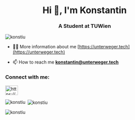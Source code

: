 

 <!--p align="center"> 
  Visitor counter<br>
  <img src="https://profile-counter.glitch.me/Konstiu/count.svg" />
</p-->
<!--
**Konstiu/Konstiu** is a ✨ _special_ ✨ repository because its `README.md` (this file) appears on your GitHub profile.

Here are some ideas to get you started:

- 🔭 I’m currently working on ...
- 🌱 I’m currently learning ...
- 👯 I’m looking to collaborate on ...
- 🤔 I’m looking for help with ...
- 💬 Ask me about ...
- 📫 How to reach me: ...
- 😄 Pronouns: ...
- ⚡ Fun fact: ...
-->
<h1 align="center">Hi 👋, I'm Konstantin</h1>
<h3 align="center">A Student at TUWien</h3>

<p align="left"> <img src="https://komarev.com/ghpvc/?username=konstiu&label=Profile%20views&color=0e75b6&style=flat" alt="konstiu" /> </p>

- 👨‍💻 More information about me [https://unterweger.tech](https://unterweger.tech)

- 📫 How to reach me **konstantin@unterweger.tech**

<h3 align="left">Connect with me:</h3>
<p align="left">
<a href="https://linkedin.com/in/https://www.linkedin.com/in/konstantin-unterweger/" target="blank"><img align="center" src="https://raw.githubusercontent.com/rahuldkjain/github-profile-readme-generator/master/src/images/icons/Social/linked-in-alt.svg" alt="https://www.linkedin.com/in/konstantin-unterweger/" height="30" width="40" /></a>
</p>

<p><img align="left" src="https://github-readme-stats.vercel.app/api/top-langs?username=konstiu&show_icons=true&locale=en&layout=compact" alt="konstiu" /></p>

<p>&nbsp;<img align="center" src="https://github-readme-stats.vercel.app/api?username=konstiu&show_icons=true&locale=en" alt="konstiu" /></p>

<p><img align="center" src="https://github-readme-streak-stats.herokuapp.com/?user=konstiu&" alt="konstiu" /></p>

<!--p><img align="center" src="https://github-readme-streak-stats.herokuapp.com/?user=konstiu&" alt="konstiu" /></p-->

